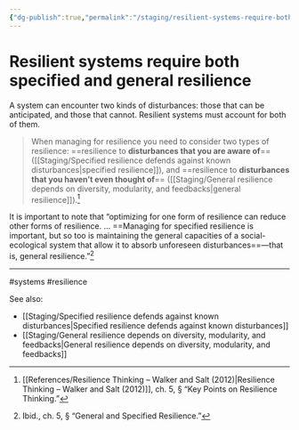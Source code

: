```yaml
---
{"dg-publish":true,"permalink":"/staging/resilient-systems-require-both-specified-and-general-resilience/"}
---
```



# Resilient systems require both specified and general resilience

A system can encounter two kinds of disturbances: those that can be anticipated, and those that cannot. Resilient systems must account for both of them.

> When managing for resilience you need to consider two types of resilience: ==resilience to **disturbances that you are aware of**== ([[Staging/Specified resilience defends against known disturbances\|specified resilience]]), and ==resilience to **disturbances that you haven’t even thought of**== ([[Staging/General resilience depends on diversity, modularity, and feedbacks\|general resilience]]).[^1]

It is important to note that “optimizing for one form of resilience can reduce other forms of resilience. … ==Managing for specified resilience is important, but so too is maintaining the general capacities of a social-ecological system that allow it to absorb unforeseen disturbances==—that is, general resilience.”[^2]

 


---
#systems #resilience 

See also:
- [[Staging/Specified resilience defends against known disturbances\|Specified resilience defends against known disturbances]]
 - [[Staging/General resilience depends on diversity, modularity, and feedbacks\|General resilience depends on diversity, modularity, and feedbacks]]

[^1]: [[References/Resilience Thinking – Walker and Salt (2012)\|Resilience Thinking – Walker and Salt (2012)]], ch. 5, § “Key Points on Resilience Thinking.”
[^2]: Ibid., ch. 5, § “General and Specified Resilience.”